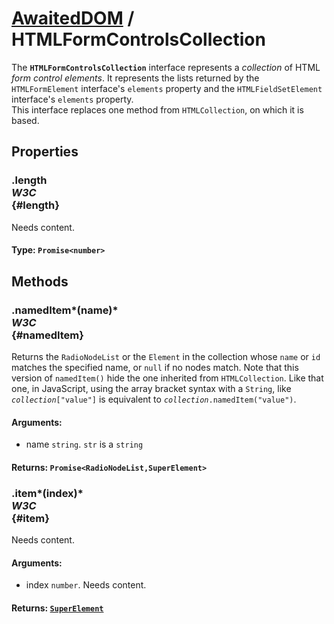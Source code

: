 # [AwaitedDOM](/docs/basic-interfaces/awaited-dom) <span>/</span> HTMLFormControlsCollection

<div class='overview'><span class="seoSummary">The <strong><code>HTMLFormControlsCollection</code></strong> interface represents a <em>collection</em> of HTML <em>form control elements</em>. </span>It represents the lists returned by the <code>HTMLFormElement</code> interface's <code>elements</code> property and the <code>HTMLFieldSetElement</code> interface's&nbsp;<code>elements</code> property.</div>

<div class='overview'>This interface replaces one method from <code>HTMLCollection</code>, on which it is based.</div>

## Properties

### .length <div class="specs"><i>W3C</i></div> {#length}

Needs content.

#### **Type**: `Promise<number>`

## Methods

### .namedItem*(name)* <div class="specs"><i>W3C</i></div> {#namedItem}

Returns the <code>RadioNodeList</code> or the <code>Element</code> in the collection whose <code>name</code> or <code>id</code> matches&nbsp;the specified name, or <code>null</code> if no nodes match. Note that this version of <code>namedItem()</code> hide the one inherited from <code>HTMLCollection</code>. Like that one, in JavaScript, using the array bracket syntax with a <code>String</code>, like <code><em>collection</em>["value"]</code> is equivalent to <code><em>collection</em>.namedItem("value")</code>.

#### **Arguments**:


 - name `string`. <code>str</code> is a `string`

#### **Returns**: `Promise<RadioNodeList,SuperElement>`

### .item*(index)* <div class="specs"><i>W3C</i></div> {#item}

Needs content.

#### **Arguments**:


 - index `number`. Needs content.

#### **Returns**: [`SuperElement`](./super-element)
